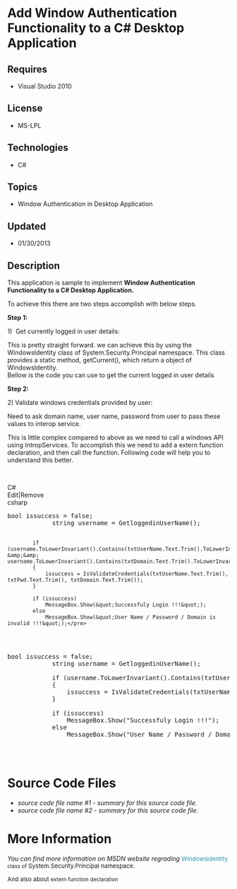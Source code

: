 # Add Window Authentication Functionality to a C# Desktop Application
## Requires
- Visual Studio 2010
## License
- MS-LPL
## Technologies
- C#
## Topics
- Window Authentication in Desktop Application
## Updated
- 01/30/2013
## Description

<p>This application is sample to implement <strong>Window Authentication Functionality to a C# Desktop Application.</strong></p>
<p>To achieve this there are two steps accomplish with below steps.<strong><br>
</strong></p>
<p><strong>Step 1:</strong></p>
<p>1)&nbsp; Get currently logged in user details:</p>
<p>This is pretty straight forward. we can achieve this by using the WindowsIdentity class of System.Security.Principal namespace. This class provides a static method, getCurrent(), which return a object of WindowsIdentity.<br>
Bellow is the code you can use to get the current logged in user details</p>
<p><strong>Step 2:</strong></p>
<p>2) Validate windows credentials provided by user:</p>
<p>Need to ask domain name, user name, password from user to pass these values to interop service.</p>
<p>This is little complex compared to above as we need to call a windows API using IntropServices. To accomplish this we need to add a extern function declaration, and then call the function. Following code will help you to understand this better.</p>
<p>&nbsp;</p>
<div class="scriptcode">
<div class="pluginEditHolder" pluginCommand="mceScriptCode">
<div class="title"><span>C#</span></div>
<div class="pluginLinkHolder"><span class="pluginEditHolderLink">Edit</span>|<span class="pluginRemoveHolderLink">Remove</span></div>
<span class="hidden">csharp</span>
<pre class="hidden">bool issuccess = false;
            string username = GetloggedinUserName();

            if (username.ToLowerInvariant().Contains(txtUserName.Text.Trim().ToLowerInvariant()) &amp;&amp; username.ToLowerInvariant().Contains(txtDomain.Text.Trim().ToLowerInvariant()))
            {
                issuccess = IsValidateCredentials(txtUserName.Text.Trim(), txtPwd.Text.Trim(), txtDomain.Text.Trim());
            }

            if (issuccess)
                MessageBox.Show(&quot;Successfuly Login !!!&quot;);
            else
                MessageBox.Show(&quot;User Name / Password / Domain is invalid !!!&quot;);</pre>
<div class="preview">
<pre class="csharp"><span class="cs__keyword">bool</span>&nbsp;issuccess&nbsp;=&nbsp;<span class="cs__keyword">false</span>;&nbsp;
&nbsp;&nbsp;&nbsp;&nbsp;&nbsp;&nbsp;&nbsp;&nbsp;&nbsp;&nbsp;&nbsp;&nbsp;<span class="cs__keyword">string</span>&nbsp;username&nbsp;=&nbsp;GetloggedinUserName();&nbsp;
&nbsp;
&nbsp;&nbsp;&nbsp;&nbsp;&nbsp;&nbsp;&nbsp;&nbsp;&nbsp;&nbsp;&nbsp;&nbsp;<span class="cs__keyword">if</span>&nbsp;(username.ToLowerInvariant().Contains(txtUserName.Text.Trim().ToLowerInvariant())&nbsp;&amp;&amp;&nbsp;username.ToLowerInvariant().Contains(txtDomain.Text.Trim().ToLowerInvariant()))&nbsp;
&nbsp;&nbsp;&nbsp;&nbsp;&nbsp;&nbsp;&nbsp;&nbsp;&nbsp;&nbsp;&nbsp;&nbsp;{&nbsp;
&nbsp;&nbsp;&nbsp;&nbsp;&nbsp;&nbsp;&nbsp;&nbsp;&nbsp;&nbsp;&nbsp;&nbsp;&nbsp;&nbsp;&nbsp;&nbsp;issuccess&nbsp;=&nbsp;IsValidateCredentials(txtUserName.Text.Trim(),&nbsp;txtPwd.Text.Trim(),&nbsp;txtDomain.Text.Trim());&nbsp;
&nbsp;&nbsp;&nbsp;&nbsp;&nbsp;&nbsp;&nbsp;&nbsp;&nbsp;&nbsp;&nbsp;&nbsp;}&nbsp;
&nbsp;
&nbsp;&nbsp;&nbsp;&nbsp;&nbsp;&nbsp;&nbsp;&nbsp;&nbsp;&nbsp;&nbsp;&nbsp;<span class="cs__keyword">if</span>&nbsp;(issuccess)&nbsp;
&nbsp;&nbsp;&nbsp;&nbsp;&nbsp;&nbsp;&nbsp;&nbsp;&nbsp;&nbsp;&nbsp;&nbsp;&nbsp;&nbsp;&nbsp;&nbsp;MessageBox.Show(<span class="cs__string">&quot;Successfuly&nbsp;Login&nbsp;!!!&quot;</span>);&nbsp;
&nbsp;&nbsp;&nbsp;&nbsp;&nbsp;&nbsp;&nbsp;&nbsp;&nbsp;&nbsp;&nbsp;&nbsp;<span class="cs__keyword">else</span>&nbsp;
&nbsp;&nbsp;&nbsp;&nbsp;&nbsp;&nbsp;&nbsp;&nbsp;&nbsp;&nbsp;&nbsp;&nbsp;&nbsp;&nbsp;&nbsp;&nbsp;MessageBox.Show(<span class="cs__string">&quot;User&nbsp;Name&nbsp;/&nbsp;Password&nbsp;/&nbsp;Domain&nbsp;is&nbsp;invalid&nbsp;!!!&quot;</span>);</pre>
</div>
</div>
</div>
<h1><span>Source Code Files</span></h1>
<ul>
<li><em>source code file name #1 - summary for this source code file.</em> </li><li><em><em>source code file name #2 - summary for this source code file.</em></em>
</li></ul>
<h1>More Information</h1>
<p><em>You can find more information on MSDN website regrading </em><span style="color:#2b91af; font-size:10pt">WindowsIdentity
</span><span style="font-size:9pt">class of&nbsp;</span><span style="font-size:10pt">System.Security.Principal namespace.</span></p>
<p><span style="font-size:10pt">And also about </span><span style="font-size:9pt">extern function declaration</span></p>
